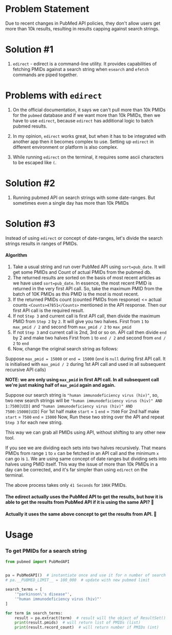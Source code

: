 # Problem Statement

Due to recent changes in PubMed API policies, they don't allow users get more than 10k results, resulting 
in results capping against search strings.

# Solution #1
1. `edirect` - edirect is a command-line utility. It provides capabilities of fetching PMIDs against a 
search string when `esearch` and `efetch` commands are piped together.

# Problems with `edirect`
1. On the official documentation, it says we can't pull more than 10k PMIDs for the `pubmed` database and
if we want more than 10k PMIDs, then we have to use `edirect`, because `edirect` has additional logic to batch pubmed 
results.

2. In my opinion, `edirect` works great, but when it has to be integrated with another app then it becomes 
complex to use. Setting up `edirect` in different environment or platform is also complex.

3. While running `edirect` on the terminal, it requires some ascii characters to be escaped like `(`.

# Solution #2
1. Running pubmed API on search strings with some date-ranges. But sometimes even a single day has more than 10k PMIDs

# Solution #3

Instead of using `edirect` or concept of date-ranges, let's divide the search strings results in ranges of PMIDs.

#### Algorithm
1. Take a usual string and run over PubMed API using `sort=pub_date`. It will get some PMIDs and Count of actual PMIDs from the pubmed db.
2. The returned results are sorted on the basis of most recent articles as we have used `sort=pub_date`. In essence, the most recent PMID is
returned in the very first API call. So, take the maximum PMID from the batch of 10K PMIDs as this PMID is the most is most recent.
3. If the returned PMIDs count (counted PMIDs from response) <= actual counts `<Counts>47851</Counts>` mentioned in the API response. Then our first API call is the required result.
4. If not `Step 3` and current call is first API call, then divide the maximum PMID from `Step 2` by `2`. It will give you two halves. 
First from `1` to `max_pmid / 2` and second from `max_pmid / 2` to `max_pmid`
5. If not `Step 3` and current call is 2nd, 3rd or so on. API call then divide `end` by 2 and make two halves
First from `1` to `end / 2` and second from `end / 2` to `end`
6. Now, change the original search string as follows:

Suppose `max_pmid = 15000` or `end = 15000` (`end` is `null` during first API call. It is initialised with `max_pmid / 2` during 1st API call
and used in all subsequent recursive API calls)

**NOTE: we are only using `max_pmid` in first API call. In all subsequent call we're just making half of `max_pmid` again and again.**

Suppose our search string is `"human immunodeficiency virus (hiv)"`, so, two new search strings will be
`"human immunodeficiency virus (hiv)" AND 1:7500[UID]` and `"human immunodeficiency virus (hiv)" AND 7500:15000[UID]`
For 1st half 
make `start` = `1`
     `end` = `7500`
For 2nd half
make `start` = `7500`
     `end` = `15000`
Now, Run these two string over the API and repeat `Step 3` for each new string.

This way we can grab all PMIDs using API, without shifting to any other new tool.

If you see we are dividing each sets into two halves recursively. That means PMIDs from range `1` to `x` can be fetched
in an API call and the minimum `x` can go is `1`. We are using same concept of date ranges but dividing sets into halves
using PMID itself. This way the issue of more than 10k PMIDs in a day can be corrected, and it's far simpler than
using `edirect` on the terminal. 

The above process takes only `41 Seconds` for `106K` PMIDs.

#### The edirect actually uses the PubMed API to get the results, but how it is able to get the results from PubMed API if it is using the same API? 🤔
#### Actually it uses the same above concept to get the results from API. 🎉


# Usage
### To get PMIDs for a search string
```python
from pubmed import PubMedAPI


pa = PubMedAPI()  # instantiate once and use it for n number of search terms
# pa.__PUBMED_LIMIT__ = 100_000  # update with new pubmed limit

search_terms = [
    '"parkinson\'s disease"',
    '"human immunodeficiency virus (hiv)"'
]

for term in search_terms:
    result = pa.extract(term)  # result will the object of ResultSet()
    print(result.pmids)  # will return list of PMIDs (list)
    print(result.record_count)  # will return number if PMIDs (int)
```

